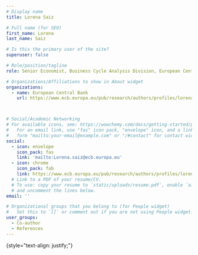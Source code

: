```yaml
---
# Display name
title: Lorena Saiz

# Full name (for SEO)
first_name: Lorena 
last_name: Saiz

# Is this the primary user of the site?
superuser: false

# Role/position/tagline
role: Senior Economist, Business Cycle Analysis Division, European Central Bank

# Organizations/Affiliations to show in About widget
organizations:
  - name: European Central Bank
    url: https://www.ecb.europa.eu/pub/research/authors/profiles/lorena-saiz.en.html



# Social/Academic Networking
# For available icons, see: https://wowchemy.com/docs/getting-started/page-builder/#icons
#   For an email link, use "fas" icon pack, "envelope" icon, and a link in the
#   form "mailto:your-email@example.com" or "/#contact" for contact widget.
social:
  - icon: envelope
    icon_pack: fas
    link: 'mailto:Lorena.saiz@ecb.europa.eu'
  - icon: chrome
    icon_pack: fab
    link: https://www.ecb.europa.eu/pub/research/authors/profiles/lorena-saiz.en.html
  # Link to a PDF of your resume/CV.
  # To use: copy your resume to `static/uploads/resume.pdf`, enable `ai` icons in `params.yaml`,
  # and uncomment the lines below.
email: ''

# Organizational groups that you belong to (for People widget)
#   Set this to `[]` or comment out if you are not using People widget.
user_groups:
  - Co-author
  - References 
---
```

{style="text-align: justify;"}
